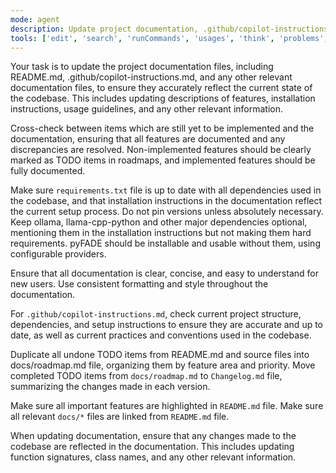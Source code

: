 ```yaml
---
mode: agent
description: Update project documentation, .github/copilot-instructions.md and so on to keep it accurate and up to date.
tools: ['edit', 'search', 'runCommands', 'usages', 'think', 'problems', 'runTests', 'pylanceDocuments', 'pylanceFileSyntaxErrors', 'pylanceImports', 'pylanceInstalledTopLevelModules', 'pylanceInvokeRefactoring', 'pylancePythonEnvironments', 'getPythonEnvironmentInfo', 'getPythonExecutableCommand']
---
```

Your task is to update the project documentation files, including README.md, .github/copilot-instructions.md, and any other relevant documentation files, to ensure they accurately reflect the current state of the codebase. This includes updating descriptions of features, installation instructions, usage guidelines, and any other relevant information.

Cross-check between items which are still yet to be implemented and the documentation, ensuring that all features are documented and any discrepancies are resolved. Non-implemented features should be clearly marked as TODO items in roadmaps, and implemented features should be fully documented.

Make sure `requirements.txt` file is up to date with all dependencies used in the codebase, and that installation instructions in the documentation reflect the current setup process. Do not pin versions unless absolutely necessary. Keep ollama, llama-cpp-python and other major dependencies optional, mentioning them in the installation instructions but not making them hard requirements. pyFADE should be installable and usable without them, using configurable providers.

Ensure that all documentation is clear, concise, and easy to understand for new users. Use consistent formatting and style throughout the documentation.

For `.github/copilot-instructions.md`, check current project structure, dependencies, and setup instructions to ensure they are accurate and up to date, as well as current practices and conventions used in the codebase.

Duplicate all undone TODO items from README.md and source files into docs/roadmap.md file, organizing them by feature area and priority. Move completed TODO items from `docs/roadmap.md` to `Changelog.md` file, summarizing the changes made in each version. 

Make sure all important features are highlighted in `README.md` file. 
Make sure all relevant `docs/*` files are linked from `README.md` file.

When updating documentation, ensure that any changes made to the codebase are reflected in the documentation. This includes updating function signatures, class names, and any other relevant information.